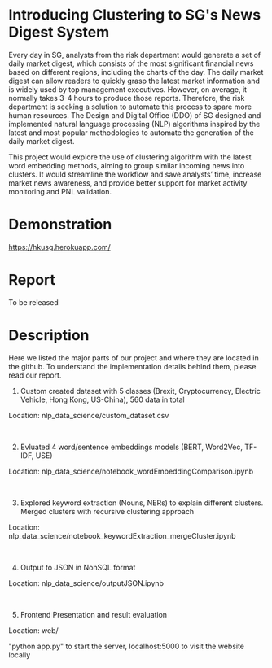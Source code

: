 # Introducing Clustering to SG's News Digest System

Every day in SG, analysts from the risk department would generate a set of daily market digest, which consists of the most significant financial news based on different regions, including the charts of the day. The daily market digest can allow readers to quickly grasp the latest market information and is widely used by top management executives. However, on average, it normally takes 3-4 hours to produce those reports. Therefore, the risk department is seeking a solution to automate this process to spare more human resources. The Design and Digital Office (DDO) of SG designed and implemented natural language processing (NLP) algorithms inspired by the latest and most popular methodologies to automate the generation of the daily market digest. 

This project would explore the use of clustering algorithm with the latest word embedding methods, aiming to group similar incoming news into clusters. It would streamline the workflow and save analysts’ time, increase market news awareness, and provide better support for market activity monitoring and PNL validation.

# Demonstration
https://hkusg.herokuapp.com/

# Report
To be released

# Description
Here we listed the major parts of our project and where they are located in the github. To understand the implementation details behind them, please read our report.


1) Custom created dataset with 5 classes (Brexit, Cryptocurrency, Electric Vehicle, Hong Kong, US-China), 560 data in total
  
  Location: nlp_data_science/custom_dataset.csv
  
 <br> 
 
2) Evluated 4 word/sentence embeddings models (BERT, Word2Vec, TF-IDF, USE)
  
 Location: nlp_data_science/notebook_wordEmbeddingComparison.ipynb
  
 <br> 
 
3) Explored keyword extraction (Nouns, NERs) to explain different clusters. Merged clusters with recursive clustering approach
  
  Location: nlp_data_science/notebook_keywordExtraction_mergeCluster.ipynb
    
 <br> 
 
4) Output to JSON in NonSQL format
  
  Location: nlp_data_science/outputJSON.ipynb
    
 <br> 
 
5) Frontend Presentation and result evaluation

Location: web/
  
"python app.py" to start the server, localhost:5000 to visit the website locally
 <br> 
 
